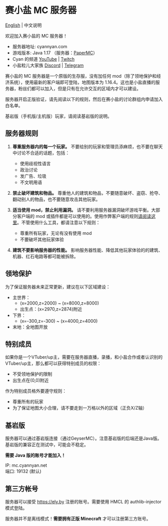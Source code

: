 # 赛小盐 MC 服务器

[English](README.md) | 中文说明

欢迎加入赛小盐的 MC 服务器！

* 服务器地址: cyannyan.com
* 游戏版本: Java 1.17 （服务器：[PaperMC](https://papermc.io/)）
* Cyan 的频道 [YouTube](https://cyannyan.com/youtube) | [Twitch](https://cyannyan.com/twitch)
* 小盐粒儿大家族 [Discord](https://cyannyan.com/discord) | [Telegram](https://cyannyan.com/telegram)

赛小盐的 MC 服务器是一个原版的生存服，没有加任何 mod（除了领地保护和经济系统），使用最新的客户端即可登陆，地图版本为 1.16.4。这也是小盐直播的服务器，粉丝们都可以加入，但是只有在允许交互的区域内才可以建设。

服务器开启正版验证，请先阅读以下的规则，然后在赛小盐的讨论群组内申请加入白名单。

基岩版（手机版/主机版）玩家，请阅读基岩版的说明。

## 服务器规则

1. **尊重服务器内的每一个玩家。** 不要给别的玩家和管理员添麻烦，也不要在聊天中讨论不合适的话题，包括：
    * 使用歧视性语言
    * 政治讨论
    * 发广告、垃圾
    * 不文明用语

2. **禁止破坏建筑和物品。** 尊重他人的建筑和物品，不要随意破坏、盗窃、抢夺、翻动别人的物品，也不要随意攻击其他玩家。

3. **适当使用 mod，禁止利用漏洞。** 请不要利用服务器漏洞破坏游戏平衡。大部分客户端的 mod 或插件都是可以使用的。使用作弊客户端的规则[请阅读这里](hacks_cn.md)。不管使用什么工具，都请注意以下规则：
    * 尊重所有玩家，无论有没有使用 mod
    * 不要破坏其他玩家体验

4. **建筑不要影响服务器的性能。** 影响服务器性能、降低其他玩家体验的的建筑、机器、红石电路等都可能被拆除。

## 领地保护

为了保证服务器未来正常更新，建议在以下区域建设：

* 主世界：
    * (x=2000,z=2000) ~ (x=8000,z=8000)
    * 出生点：(x=2970,z=2874)附近
* 下界：
    * (x=-300,z=-300) ~ (x=4000,z=4000)
* 末地：全地图开放

## 特别成员

如果你是一个VTuber/up主，需要在服务器直播，录播，和小盐合作或者认识别的VTuber/up主，那么都可以获得特别成员的权限：

* 不受领地保护的限制
* 出生点在(0,0)附近

作为特别成员格外要遵守规则：

* 尊重所有的玩家
* 为了保证地图大小合理，请不要走到一万格以外的区域（正负X/Z轴）

## 基岩版

服务器可以通过基岩版连接（通过GeyserMC）。注意基岩版的后端还是Java版。基岩版的兼容正在测试中，可能会不稳定。

**需要 Java 版的账号才能加入！**

IP: mc.cyannyan.net  
端口: 19132 (默认)

## 第三方帐号

服务器可以接受 https://ely.by 注册的账号。需要使用 HMCL 的 authlib-injector 模式登陆。

服务器并不是离线模式！**需要拥有正版 Minecraft** 才可以注册第三方账号。